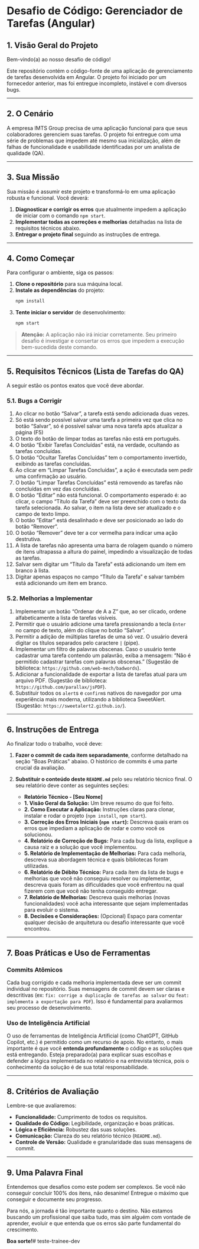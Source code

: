# Desafio de Código: Gerenciador de Tarefas (Angular)

## 1. Visão Geral do Projeto

Bem-vindo(a) ao nosso desafio de código!

Este repositório contém o código-fonte de uma aplicação de gerenciamento de tarefas desenvolvida em Angular. O projeto foi iniciado por um fornecedor anterior, mas foi entregue incompleto, instável e com diversos bugs.

---

## 2. O Cenário

A empresa IMTS Group precisa de uma aplicação funcional para que seus colaboradores gerenciem suas tarefas. O projeto foi entregue com uma série de problemas que impedem até mesmo sua inicialização, além de falhas de funcionalidade e usabilidade identificadas por um analista de qualidade (QA).

---

## 3. Sua Missão

Sua missão é assumir este projeto e transformá-lo em uma aplicação robusta e funcional. Você deverá:
1.  **Diagnosticar e corrigir os erros** que atualmente impedem a aplicação de iniciar com o comando `npm start`.
2.  **Implementar todas as correções e melhorias** detalhadas na lista de requisitos técnicos abaixo.
3.  **Entregar o projeto final** seguindo as instruções de entrega.

---

## 4. Como Começar

Para configurar o ambiente, siga os passos:

1.  **Clone o repositório** para sua máquina local.
2.  **Instale as dependências** do projeto:
    ```bash
    npm install
    ```
3.  **Tente iniciar o servidor** de desenvolvimento:
    ```bash
    npm start
    ```

> **Atenção:** A aplicação não irá iniciar corretamente. Seu primeiro desafio é investigar e consertar os erros que impedem a execução bem-sucedida deste comando.

---

## 5. Requisitos Técnicos (Lista de Tarefas do QA)

A seguir estão os pontos exatos que você deve abordar.

### 5.1. Bugs a Corrigir

1.  Ao clicar no botão “Salvar”, a tarefa está sendo adicionada duas vezes.
2.  Só está sendo possível salvar uma tarefa a primeira vez que clica no botão “Salvar”, só é possível salvar uma nova tarefa após atualizar a página (F5)
3.  O texto do botão de limpar todas as tarefas não está em português.
4.  O botão “Exibir Tarefas Concluídas” está, na verdade, ocultando as tarefas concluídas.
5.  O botão “Ocultar Tarefas Concluídas” tem o comportamento invertido, exibindo as tarefas concluídas.
6.  Ao clicar em “Limpar Tarefas Concluídas”, a ação é executada sem pedir uma confirmação ao usuário.
7.  O botão “Limpar Tarefas Concluídas” está removendo as tarefas não concluídas em vez das concluídas.
8.  O botão “Editar” não está funcional. O comportamento esperado é: ao clicar, o campo “Título da Tarefa” deve ser preenchido com o texto da tarefa selecionada. Ao salvar, o item na lista deve ser atualizado e o campo de texto limpo.
9.  O botão “Editar” está desalinhado e deve ser posicionado ao lado do botão “Remover”.
10.  O botão “Remover” deve ter a cor vermelha para indicar uma ação destrutiva.
11. A lista de tarefas não apresenta uma barra de rolagem quando o número de itens ultrapassa a altura do painel, impedindo a visualização de todas as tarefas.
12. Salvar sem digitar um “Título da Tarefa” está adicionando um item em branco à lista.
13. Digitar apenas espaços no campo “Título da Tarefa” e salvar também está adicionando um item em branco.

### 5.2. Melhorias a Implementar

1.  Implementar um botão “Ordenar de A a Z” que, ao ser clicado, ordene alfabeticamente a lista de tarefas visíveis.
2.  Permitir que o usuário adicione uma tarefa pressionando a tecla `Enter` no campo de texto, além do clique no botão “Salvar”.
3.  Permitir a adição de múltiplas tarefas de uma só vez. O usuário deverá digitar os títulos separados pelo caractere `|` (pipe).
4.  Implementar um filtro de palavras obscenas. Caso o usuário tente cadastrar uma tarefa contendo um palavrão, exiba a mensagem: “Não é permitido cadastrar tarefas com palavras obscenas.” (Sugestão de biblioteca: `https://github.com/web-mech/badwords`).
5.  Adicionar a funcionalidade de exportar a lista de tarefas atual para um arquivo PDF. (Sugestão de biblioteca: `https://github.com/parallax/jsPDF`).
6.  Substituir todos os `alert`s e `confirm`s nativos do navegador por uma experiência mais moderna, utilizando a biblioteca SweetAlert. (Sugestão: `https://sweetalert2.github.io/`).

---

## 6. Instruções de Entrega

Ao finalizar todo o trabalho, você deve:

1.  **Fazer o commit de cada item separadamente**, conforme detalhado na seção "Boas Práticas" abaixo. O histórico de commits é uma parte crucial da avaliação. 

2.  **Substituir o conteúdo deste `README.md`** pelo seu relatório técnico final. O seu relatório deve conter as seguintes seções:

    * **Relatório Técnico - [Seu Nome]**
    * **1. Visão Geral da Solução:** Um breve resumo do que foi feito.
    * **2. Como Executar a Aplicação:** Instruções claras para clonar, instalar e rodar o projeto (`npm install`, `npm start`).
    * **3. Correção dos Erros Iniciais (`npm start`):** Descreva quais eram os erros que impediam a aplicação de rodar e como você os solucionou.
    * **4. Relatório de Correção de Bugs:** Para cada bug da lista, explique a causa raiz e a solução que você implementou.
    * **5. Relatório de Implementação de Melhorias:** Para cada melhoria, descreva sua abordagem técnica e quais bibliotecas foram utilizadas.
    * **6. Relatório de Débito Técnico:** Para cada ítem da lista de bugs e melhorias que você não conseguiu resolver ou implementar, descreva quais foram as dificuldades que você enfrentou na qual fizerem com que você não tenha conseguido entregar.
    * **7. Relatório de Melhorias:** Descreva quais melhorias (novas funcionalidades) você acha interessante que sejam implementadas para evoluir o sistema.
    * **8. Decisões e Considerações:** (Opcional) Espaço para comentar qualquer decisão de arquitetura ou desafio interessante que você encontrou.
    

---

## 7. Boas Práticas e Uso de Ferramentas

### Commits Atômicos
Cada bug corrigido e cada melhoria implementada deve ser um commit individual no repositório. Suas mensagens de commit devem ser claras e descritivas (ex: `fix: corrige a duplicação de tarefas ao salvar` ou `feat: implementa a exportação para PDF`). Isso é fundamental para avaliarmos seu processo de desenvolvimento.

### Uso de Inteligência Artificial
O uso de ferramentas de Inteligência Artificial (como ChatGPT, GitHub Copilot, etc.) é permitido como um recurso de apoio. No entanto, o mais importante é que você **entenda profundamente** o código e as soluções que está entregando. Esteja preparado(a) para explicar suas escolhas e defender a lógica implementada no relatório e na entrevista técnica, pois o conhecimento da solução é de sua total responsabilidade.

---

## 8. Critérios de Avaliação

Lembre-se que avaliaremos:
* **Funcionalidade:** Cumprimento de todos os requisitos.
* **Qualidade do Código:** Legibilidade, organização e boas práticas.
* **Lógica e Eficiência:** Robustez das suas soluções.
* **Comunicação:** Clareza do seu relatório técnico (`README.md`).
* **Controle de Versão:** Qualidade e granularidade das suas mensagens de commit.

---

## 9. Uma Palavra Final

Entendemos que desafios como este podem ser complexos. Se você não conseguir concluir 100% dos itens, não desanime! Entregue o máximo que conseguir e documente seu progresso.

Para nós, a jornada é tão importante quanto o destino. Não estamos buscando um profissional que saiba tudo, mas sim alguém com vontade de aprender, evoluir e que entenda que os erros são parte fundamental do crescimento.

**Boa sorte!**#   t e s t e - t r a i n e e - d e v  
 